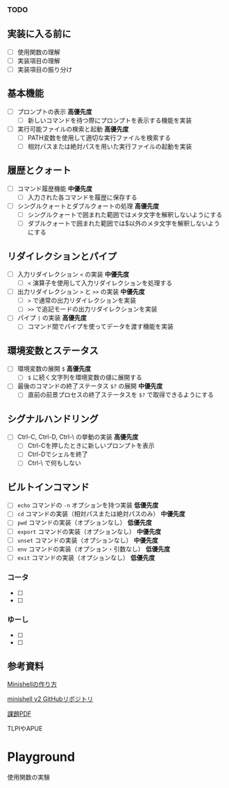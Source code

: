 ### TODO

## 実装に入る前に
  - [ ] 使用関数の理解
  - [ ] 実装項目の理解
  - [ ] 実装項目の振り分け

## 基本機能
- [ ] プロンプトの表示 **高優先度**
  - [ ] 新しいコマンドを待つ際にプロンプトを表示する機能を実装
- [ ] 実行可能ファイルの検索と起動 **高優先度**
  - [ ] PATH変数を使用して適切な実行ファイルを検索する
  - [ ] 相対パスまたは絶対パスを用いた実行ファイルの起動を実装

## 履歴とクォート
- [ ] コマンド履歴機能 **中優先度**
  - [ ] 入力された各コマンドを履歴に保存する
- [ ] シングルクォートとダブルクォートの処理 **高優先度**
  - [ ] シングルクォートで囲まれた範囲ではメタ文字を解釈しないようにする
  - [ ] ダブルクォートで囲まれた範囲では$以外のメタ文字を解釈しないようにする

## リダイレクションとパイプ
- [ ] 入力リダイレクション `<` の実装 **中優先度**
  - [ ] `<` 演算子を使用して入力リダイレクションを処理する
- [ ] 出力リダイレクション `>` と `>>` の実装 **中優先度**
  - [ ] `>` で通常の出力リダイレクションを実装
  - [ ] `>>` で追記モードの出力リダイレクションを実装
- [ ] パイプ `|` の実装 **高優先度**
  - [ ] コマンド間でパイプを使ってデータを渡す機能を実装

## 環境変数とステータス
- [ ] 環境変数の展開 `$` **高優先度**
  - [ ] `$` に続く文字列を環境変数の値に展開する
- [ ] 最後のコマンドの終了ステータス `$?` の展開 **中優先度**
  - [ ] 直前の前景プロセスの終了ステータスを `$?` で取得できるようにする

## シグナルハンドリング
- [ ] Ctrl-C, Ctrl-D, Ctrl-\ の挙動の実装 **高優先度**
  - [ ] Ctrl-Cを押したときに新しいプロンプトを表示
  - [ ] Ctrl-Dでシェルを終了
  - [ ] Ctrl-\ で何もしない

## ビルトインコマンド
- [ ] `echo` コマンドの `-n` オプションを持つ実装 **低優先度**
- [ ] `cd` コマンドの実装（相対パスまたは絶対パスのみ） **中優先度**
- [ ] `pwd` コマンドの実装（オプションなし） **低優先度**
- [ ] `export` コマンドの実装（オプションなし） **中優先度**
- [ ] `unset` コマンドの実装（オプションなし） **中優先度**
- [ ] `env` コマンドの実装（オプション・引数なし） **低優先度**
- [ ] `exit` コマンドの実装（オプションなし） **低優先度**

### コータ
  - [ ] 
  - [ ]
### ゆーし
  - [ ] 
  - [ ]


## 参考資料
[Minishellの作り方](https://usatie.notion.site/minishell-29921d3ea13447ad897349acd5733d5e#155a4af10cb9420797b53f5d1ad1209f)

[minishell v2 GitHubリポジトリ](https://github.com/usatie/minishell_v2/commits/livecoding)

[課題PDF](https://cdn.intra.42.fr/pdf/pdf/123812/en.subject.pdf)

TLPIやAPUE

# Playground

使用関数の実験

